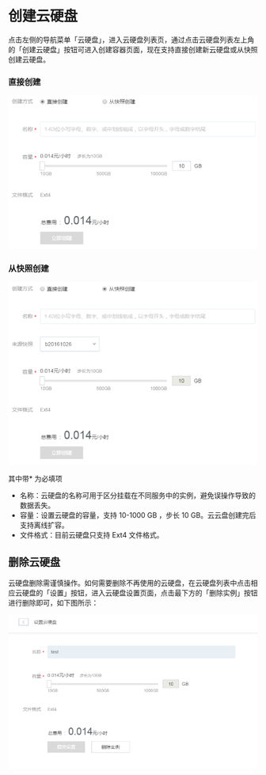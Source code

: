 # 创建云硬盘

点击左侧的导航菜单「云硬盘」，进入云硬盘列表页，通过点击云硬盘列表左上角的「创建云硬盘」按钮可进入创建容器页面，现在支持直接创建新云硬盘或从快照创建云硬盘。


### 直接创建

![](../image/创建云硬盘-直接创建.png)

### 从快照创建

![](../image/创建云硬盘-从快照创建.png)

其中带* 为必填项

* 名称：云硬盘的名称可用于区分挂载在不同服务中的实例，避免误操作导致的数据丢失。
* 容量：设置云硬盘的容量，支持 10-1000 GB ，步长 10 GB。云云盘创建完后支持离线扩容。
* 文件格式：目前云硬盘只支持 Ext4 文件格式。

## 删除云硬盘

云硬盘删除需谨慎操作。如何需要删除不再使用的云硬盘，在云硬盘列表中点击相应云硬盘的「设置」按钮，进入云硬盘设置页面，点击最下方的「删除实例」按钮进行删除即可，如下图所示：

![](../image/创建云硬盘-删除云硬盘.png)
